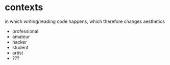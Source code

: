 # contexts

in which writing/reading code happens, which therefore changes aesthetics

- professional
- amateur
- hacker
- student
- artist
- ???